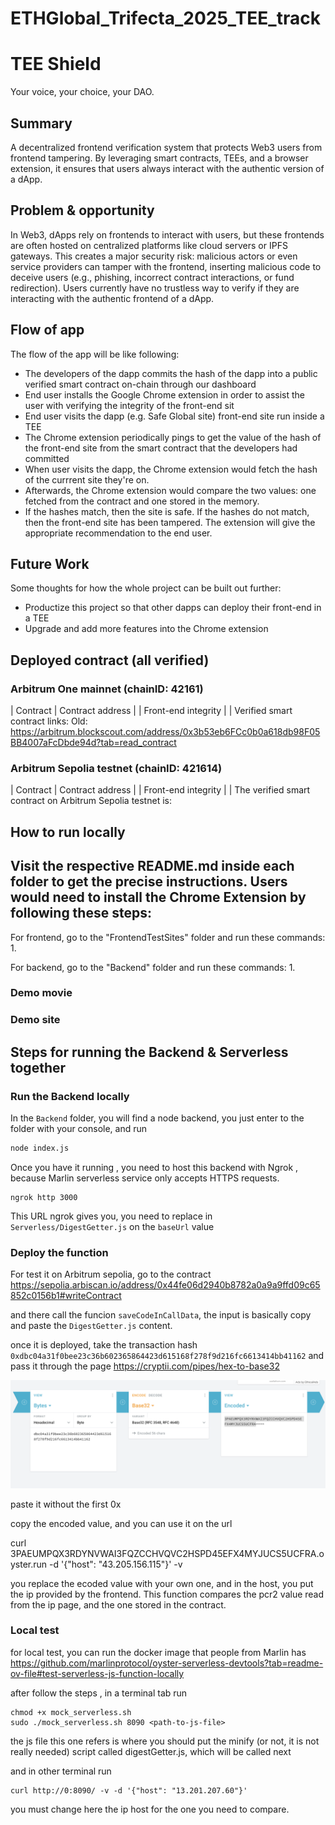 
# ETHGlobal_Trifecta_2025_TEE_track

# TEE Shield
Your voice, your choice, your DAO.

## Summary
A decentralized frontend verification system that protects Web3 users from frontend tampering. By leveraging smart contracts, TEEs, and a browser extension, it ensures that users always interact with the authentic version of a dApp.

## Problem & opportunity
In Web3, dApps rely on frontends to interact with users, but these frontends are often hosted on centralized platforms like cloud servers or IPFS gateways. This creates a major security risk: malicious actors or even service providers can tamper with the frontend, inserting malicious code to deceive users (e.g., phishing, incorrect contract interactions, or fund redirection). Users currently have no trustless way to verify if they are interacting with the authentic frontend of a dApp.

## Flow of app
The flow of the app will be like following:
- The developers of the dapp commits the hash of the dapp into a public verified smart contract on-chain through our dashboard
- End user installs the Google Chrome extension in order to assist the user with verifying the integrity of the front-end sit
- End user visits the dapp (e.g. Safe Global site) front-end site run inside a TEE
- The Chrome extension periodically pings to get the value of the hash of the front-end site from the smart contract that the developers had committed
- When user visits the dapp, the Chrome extension would fetch the hash of the currrent site they're on.
- Afterwards, the Chrome extension would compare the two values: one fetched from the contract and one stored in the memory.
- If the hashes match, then the site is safe. If the hashes do not match, then the front-end site has been tampered. The extension will give the appropriate recommendation to the end user.

## Future Work
Some thoughts for how the whole project can be built out further:
- Productize this project so that other dapps can deploy their front-end in a TEE
- Upgrade and add more features into the Chrome extension

## Deployed contract (all verified)
### Arbitrum One mainnet  (chainID: 42161)
| Contract |                           Contract address |
| Front-end integrity |  |
Verified smart contract links:
Old: https://arbitrum.blockscout.com/address/0x3b53eb6FCc0b0a618db98F05BB4007aFcDbde94d?tab=read_contract


### Arbitrum Sepolia testnet (chainID: 421614)
| Contract    |                           Contract address |
| Front-end integrity |  |
The verified smart contract on Arbitrum Sepolia testnet is:


## How to run locally
Visit the respective README.md inside each folder to get the precise instructions.
Users would need to install the Chrome Extension by following these steps:
-

For frontend, go to the "FrontendTestSites" folder and run these commands:
1.

For backend, go to the "Backend" folder and run these commands:
1.

### Demo movie


### Demo site







## Steps for running the Backend & Serverless together

### Run the Backend locally
In the `Backend` folder, you will find a node backend, you just enter to the folder with your console, and run

```bash
node index.js
```

Once you have it running , you need to host this backend with Ngrok , because Marlin serverless service only accepts HTTPS requests.

```
ngrok http 3000
```

This URL ngrok gives you, you need to replace in `Serverless/DigestGetter.js`
on the `baseUrl` value 

### Deploy the function
For test it on Arbitrum sepolia, go to the contract
https://sepolia.arbiscan.io/address/0x44fe06d2940b8782a0a9a9ffd09c65852c0156b1#writeContract

and there call the funcion `saveCodeInCallData`, the input is basically copy and paste the `DigestGetter.js` content.

once it is deployed, take the transaction hash
`0xdbc04a31f0bee23c36b602365864423d615168f278f9d216fc6613414bb41162`
and pass it through the page https://cryptii.com/pipes/hex-to-base32

![alt text](image.png)

paste it without the first 0x

copy the encoded value, and you can use it on the url

curl 3PAEUMPQX3RDYNVWAI3FQZCCHVQVC2HSPD45EFX4MYJUCS5UCFRA.oyster.run -d '{"host": "43.205.156.115"}' -v

you replace the ecoded value with your own one, and in the host, you put the ip provided by the frontend. 
This function compares the pcr2 value read from the ip page, and the one stored in the contract.

### Local test
for local test, you can run the docker image that people from Marlin has
https://github.com/marlinprotocol/oyster-serverless-devtools?tab=readme-ov-file#test-serverless-js-function-locally

after follow the steps , in a terminal tab run

```
chmod +x mock_serverless.sh
sudo ./mock_serverless.sh 8090 <path-to-js-file>
```
the js file this one refers is where you should put the minify (or not, it is not really needed) script called digestGetter.js, which will be called next

and in other terminal run

```
curl http://0:8090/ -v -d '{"host": "13.201.207.60"}'
```

you must change here the ip host for the one you need to compare.